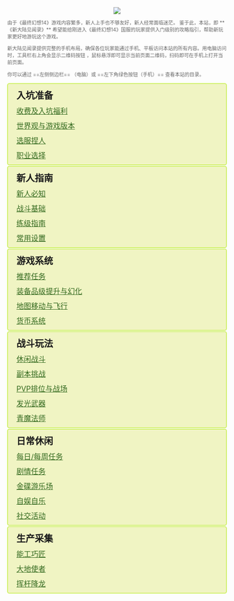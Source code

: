 <div class=mnheader>
    <h1>《新大陆见闻录》<img src="/images/title.png" alt="新大陆见闻录" /></h1>
    <div class="desc">
        <p>由于《最终幻想14》游戏内容繁多，新人上手也不够友好，新人经常面临迷茫。
            鉴于此，本站，即 **《新大陆见闻录》** 希望能给刚进入《最终幻想14》国服的玩家提供入门级别的攻略指引，帮助新玩家更好地游玩这个游戏。</p>
        <p>新大陆见闻录提供完整的手机布局，确保各位玩家能通过手机、平板访问本站的所有内容。用电脑访问时，工具栏右上角会显示二维码按钮 <i class="ui icon qrcode"></i> ，鼠标悬浮即可显示当前页面二维码，扫码即可在手机上打开当前页面。</p> 
        <p>你可以通过 ==左侧侧边栏== （电脑）或 ==左下角绿色按钮（手机）== 查看本站的目录。</p>
    </div>
</div>
<div class="mntab mn-before">
    <h2>入坑准备</h2>
    <ul>
        <li><a href="before/pay.html">收费及入坑福利</a></li>
        <li><a href="before/world.html">世界观与游戏版本</a></li>
        <li><a href="before/char.html">选服捏人</a></li>
        <li><a href="before/job.html">职业选择</a></li>
    </ul>
</div>
<div class="mntab mn-guide">
    <h2>新人指南</h2>
    <ul>  
        <li><a href="basic/core.html">新人必知</a></li>
        <li><a href="basic/battle.html">战斗基础</a></li>
        <li><a href="basic/#">练级指南</a></li>
        <li><a href="basic/config.html">常用设置</a></li>
    </ul>
</div>
<div class="mntab mn-sys">
    <h2>游戏系统</h2>
    <ul>
        <li><a href="basic/quest.html">推荐任务</a></li>
        <li><a href="basic/equip.html">装备品级提升与幻化</a></li>
        <li><a href="basic/map.html">地图移动与飞行</a></li>
        <li><a href="#">货币系统</a></li>
    </ul>
</div>
<div class="mntab mn-battle">
    <h2>战斗玩法</h2>
    <ul>
        <li><a href="#">休闲战斗</a></li>
        <li><a href="#">副本挑战</a></li>
        <li><a href="#">PVP排位与战场</a></li>
        <li><a href="#">发光武器</a></li>
        <li><a href="#">青魔法师</a></li>
    </ul>
</div>
<div class="mntab mn-play">
    <h2>日常休闲</h2>
    <ul>
        <li><a href="#">每日/每周任务</a></li>
        <li><a href="#">剧情任务</a></li>
        <li><a href="#">金碟游乐场</a></li>
        <li><a href="#">自娱自乐</a></li>
        <li><a href="#">社交活动</a></li>
    </ul>
</div>
<div class="mntab mn-play">
    <h2>生产采集</h2>
    <ul>
        <li><a href="#">能工巧匠</a></li>
        <li><a href="#">大地使者</a></li>
        <li><a href="#">挥杆降龙</a></li>
    </ul>
</div>

<style>
    .content.default{
        display:flex;
        flex-wrap: wrap;
    }
    .mnheader{
        width: 100%;
        display: flex;
        position: relative;
    }
    .mnheader h1{
        flex: auto;
        font-size: 0;
    }
    .mnheader .desc{
        font-size: .8em;
        color: #666;
    }
    .mntab{
        flex: 1 1 0;
        margin: 0 2px;
        padding: 5px 0;
        background: #f0f4c3;
        border-radius: 4px;
        border: 1px solid #aeea00;
    }
    .mntab h2{
        margin: 5px 20px;
    }
    .mntab ul{
        list-style: none;
        padding: 0;
        margin: 0;
    }
    .mntab li a{
        display: block;
        color: #33691e;
        font-size: 1.2em;
        padding: 5px 20px;
    }
    .mntab li a:hover{
        background: #aeea00;
        transition: all .3s;
    }
    .included-page~*{
        display: none;
    }
    @media screen and (max-width: 960px){
        /*小屏幕*/
        .mnheader{
            flex-wrap: wrap;
        }
        .mnheader h1{
            width: 100%;
            text-align: center;
        }
        .content.default{
            flex-direction: column;
        }
        .mntab{
            margin: 2px 0;
        }
    }
</style>